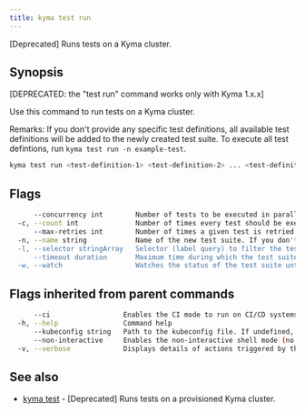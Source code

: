```yaml
---
title: kyma test run
---
```


[Deprecated] Runs tests on a Kyma cluster.

## Synopsis

[DEPRECATED: the "test run" command works only with Kyma 1.x.x]

Use this command to run tests on a Kyma cluster.

Remarks: 
If you don't provide any specific test definitions, all available test definitions will be added to the newly created test suite.
To execute all test defintions, run `kyma test run -n example-test`.

```bash
kyma test run <test-definition-1> <test-definition-2> ... <test-definition-N> [flags]
```

## Flags

```bash
      --concurrency int        Number of tests to be executed in parallel. (default 5)
  -c, --count int              Number of times every test should be executed. "count" and "max-retries" flags are mutually exclusive. (default 1)
      --max-retries int        Number of times a given test is retried when it fails. A suite is marked with a "succeeded" status even if some tests failed at first and then finally succeeded. The default value of 0 means that there are no retries of a given test.
  -n, --name string            Name of the new test suite. If you don't specify the value for the "-n" flag, the name of the test suite will be autogenerated.
  -l, --selector stringArray   Selector (label query) to filter the tests for the new test suite.
      --timeout duration       Maximum time during which the test suite is being watched, where "0" means "infinite". Valid time units are "ns", "us" (or "µs"), "ms", "s", "m", "h".
  -w, --watch                  Watches the status of the test suite until the tests finish or the defined "--timeout" occurs.
```

## Flags inherited from parent commands

```bash
      --ci                  Enables the CI mode to run on CI/CD systems. It avoids any user interaction (such as no dialog prompts) and ensures that logs are formatted properly in log files (such as no spinners for CLI steps).
  -h, --help                Command help
      --kubeconfig string   Path to the kubeconfig file. If undefined, Kyma CLI uses the KUBECONFIG environment variable, or falls back "/$HOME/.kube/config".
      --non-interactive     Enables the non-interactive shell mode (no colorized output, no spinner)
  -v, --verbose             Displays details of actions triggered by the command.
```

## See also

* [kyma test](#kyma-test-kyma-test)	 - [Deprecated] Runs tests on a provisioned Kyma cluster.

